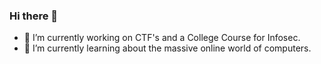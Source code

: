 ### Hi there 👋

- 🔭 I’m currently working on CTF's and a College Course for Infosec.
- 🌱 I’m currently learning about the massive online world of computers.
